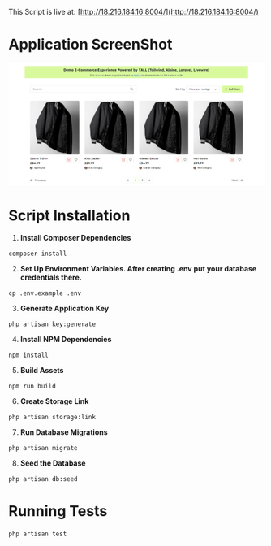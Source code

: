 This Script is live at: [http://18.216.184.16:8004/](http://18.216.184.16:8004/)

# Application ScreenShot
![home-page-screenshot](screenshots/demo.png)

# Script Installation
1. **Install Composer Dependencies**
```
composer install
```

2. **Set Up Environment Variables. After creating .env put your database credentials there.**
```
cp .env.example .env
```

3. **Generate Application Key**
```
php artisan key:generate
```

4. **Install NPM Dependencies**
```
npm install
```

5. **Build Assets**
```
npm run build
```

6. **Create Storage Link**
```
php artisan storage:link
```

7. **Run Database Migrations**
```
php artisan migrate
```

8. **Seed the Database**
```
php artisan db:seed
```

# Running Tests
```
php artisan test
